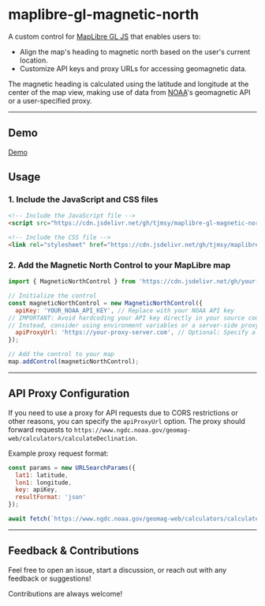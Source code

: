 # maplibre-gl-magnetic-north

A custom control for [MapLibre GL JS](https://github.com/maplibre/maplibre-gl-js/) that enables users to:
- Align the map's heading to magnetic north based on the user's current location.
- Customize API keys and proxy URLs for accessing geomagnetic data.

The magnetic heading is calculated using the latitude and longitude at the center of the map view, making use of data from [NOAA](https://www.ngdc.noaa.gov/geomag/calculators/magcalc.shtml)'s geomagnetic API or a user-specified proxy.

---

## Demo  
[Demo](https://tjmsy.github.io/maplibre-gl-magnetic-north/)

## Usage  

### 1. Include the JavaScript and CSS files  

```html
<!-- Include the JavaScript file -->
<script src="https://cdn.jsdelivr.net/gh/tjmsy/maplibre-gl-magnetic-north@0.1.0/src/maplibre-gl-magnetic-north.js"></script>

<!-- Include the CSS file -->
<link rel="stylesheet" href="https://cdn.jsdelivr.net/gh/tjmsy/maplibre-gl-magnetic-north@0.1.0/src/maplibre-gl-magnetic-north.css" />
```

### 2. Add the Magnetic North Control to your MapLibre map

```javascript
import { MagneticNorthControl } from 'https://cdn.jsdelivr.net/gh/your-github-username/maplibre-gl-magnetic-north@0.1.0/src/maplibre-gl-magnetic-north.js';

// Initialize the control
const magneticNorthControl = new MagneticNorthControl({
  apiKey: 'YOUR_NOAA_API_KEY', // Replace with your NOAA API key
// IMPORTANT: Avoid hardcoding your API key directly in your source code if sharing the project publicly.
// Instead, consider using environment variables or a server-side proxy for better security.
  apiProxyUrl: 'https://your-proxy-server.com', // Optional: Specify a proxy URL
});

// Add the control to your map
map.addControl(magneticNorthControl);
```

---

## API Proxy Configuration

If you need to use a proxy for API requests due to CORS restrictions or other reasons, you can specify the `apiProxyUrl` option. The proxy should forward requests to `https://www.ngdc.noaa.gov/geomag-web/calculators/calculateDeclination`.

Example proxy request format:
```javascript
const params = new URLSearchParams({
  lat1: latitude,
  lon1: longitude,
  key: apiKey,
  resultFormat: 'json'
});

await fetch(`https://www.ngdc.noaa.gov/geomag-web/calculators/calculateDeclination?${params.toString()}`);
```

---

## Feedback & Contributions

Feel free to open an issue, start a discussion, or reach out with any feedback or suggestions!

Contributions are always welcome!

